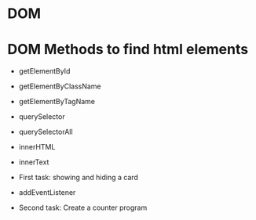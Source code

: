 # DOM

# DOM Methods to find html elements
- getElementById
- getElementByClassName
- getElementByTagName
- querySelector
- querySelectorAll
- innerHTML
- innerText

- First task: showing and hiding a card
- addEventListener
- Second task: Create a counter program